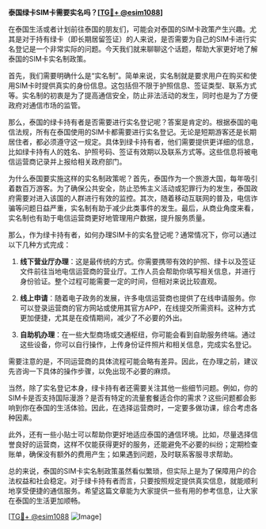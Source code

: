 **泰国绿卡SIM卡需要实名吗？[[TG💪+ @esim1088](https://t.me/s/esim1088)]**

在泰国生活或者计划前往泰国的朋友们，可能会对泰国的SIM卡政策产生兴趣。尤其是对于持有绿卡（即长期居留签证）的人来说，是否需要为自己的SIM卡进行实名登记是一个非常实际的问题。今天我们就来聊聊这个话题，帮助大家更好地了解泰国的SIM卡实名制政策。

首先，我们需要明确什么是“实名制”。简单来说，实名制就是要求用户在购买和使用SIM卡时提供真实的身份信息。这包括但不限于护照信息、签证类型、联系方式等。实名制的初衷是为了提高通信安全，防止非法活动的发生，同时也是为了方便政府对通信市场的监管。

那么，泰国的绿卡持有者是否需要进行实名登记呢？答案是肯定的。根据泰国的电信法规，所有在泰国使用的SIM卡都需要进行实名登记。无论是短期游客还是长期居住者，都必须遵守这一规定。具体到绿卡持有者，他们需要提供更详细的信息，比如绿卡持有人的姓名、护照号码、签证有效期以及联系方式等。这些信息将被电信运营商记录并上报给相关政府部门。

为什么泰国要实施这样的实名制政策呢？首先，泰国作为一个旅游大国，每年吸引着数百万游客。为了确保公共安全，防止恐怖主义活动或犯罪行为的发生，泰国政府需要对进入该国的人群进行有效的监控。其次，随着移动互联网的普及，电信诈骗等问题日益严重，实名制有助于减少此类事件的发生。最后，从商业角度来看，实名制也有助于电信运营商更好地管理用户数据，提升服务质量。

那么，作为绿卡持有者，如何办理SIM卡的实名登记呢？通常情况下，你可以通过以下几种方式完成：

1. **线下营业厅办理**：这是最传统的方式。你需要携带有效的护照、绿卡以及签证文件前往当地电信运营商的营业厅。工作人员会帮助你填写相关信息，并进行身份验证。整个过程可能需要一定的时间，但相对来说比较直观。

2. **线上申请**：随着电子政务的发展，许多电信运营商也提供了在线申请服务。你可以登录运营商的官方网站或使用其官方APP，在线提交所需资料。这种方式更加便捷，尤其是在疫情期间，减少了不必要的外出。

3. **自助机办理**：在一些大型商场或交通枢纽，你可能会看到自助服务终端。通过这些设备，你可以自行操作，上传身份证件照片和相关信息，完成实名登记。

需要注意的是，不同运营商的具体流程可能会略有差异。因此，在办理之前，建议先咨询一下具体的操作步骤，以免出现不必要的麻烦。

当然，除了实名登记本身，绿卡持有者还需要关注其他一些细节问题。例如，你的SIM卡是否支持国际漫游？是否有特定的流量套餐适合你的需求？这些问题都会影响到你在泰国的生活体验。因此，在选择运营商时，一定要多做功课，综合考虑各种因素。

此外，还有一些小贴士可以帮助你更好地适应泰国的通信环境。比如，尽量选择信誉良好的运营商，这样不仅能获得更好的服务，还能避免不必要的纠纷；定期检查账单，确保没有额外的费用产生；如果遇到问题，及时联系客服寻求帮助。

总的来说，泰国的SIM卡实名制政策虽然看似繁琐，但实际上是为了保障用户的合法权益和社会稳定。对于绿卡持有者而言，只要按照规定提供真实信息，就能顺利地享受便捷的通信服务。希望这篇文章能为大家提供一些有用的参考信息，让大家在泰国的生活更加顺畅。

[[TG💪+ @esim1088](https://t.me/s/esim1088) ![Image](https://i.postimg.cc/4NQfJmqS/Snipaste-2025-05-13-00-14-12.png)]